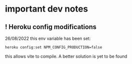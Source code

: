 

# important dev notes

## ! Heroku config modifications

26/08/2022 this env variable has been set:
```
heroku config:set NPM_CONFIG_PRODUCTION=false
```
this allows vite to compile.
A better solution is yet to be found